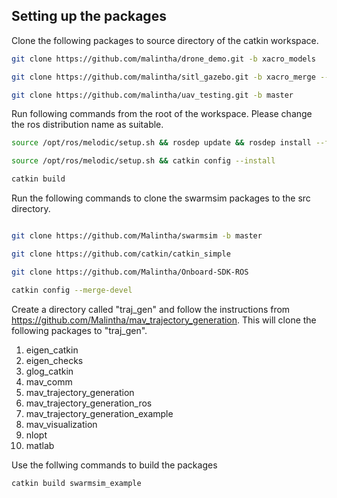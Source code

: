 ## Setting up the packages

Clone the following packages to source directory of the catkin workspace.
```bash
git clone https://github.com/malintha/drone_demo.git -b xacro_models

git clone https://github.com/malintha/sitl_gazebo.git -b xacro_merge --recursive

git clone https://github.com/malintha/uav_testing.git -b master
```

Run following commands from the root of the workspace. Please change the ros distribution name as suitable.

```bash
source /opt/ros/melodic/setup.sh && rosdep update && rosdep install --from-path src -iy

source /opt/ros/melodic/setup.sh && catkin config --install

catkin build
```
Run the following commands to clone the swarmsim packages to the src directory.

```bash

git clone https://github.com/Malintha/swarmsim -b master

git clone https://github.com/catkin/catkin_simple

git clone https://github.com/Malintha/Onboard-SDK-ROS

catkin config --merge-devel
```
Create a directory called "traj_gen" and follow the instructions from  https://github.com/Malintha/mav_trajectory_generation. This will clone the following packages to "traj_gen".

1. eigen_catkin
2. eigen_checks
3. glog_catkin
4. mav_comm
5. mav_trajectory_generation
6. mav_trajectory_generation_ros
7. mav_trajectory_generation_example
8. mav_visualization
9. nlopt
10. matlab

Use the follwing commands to build the packages

```bash
catkin build swarmsim_example
```